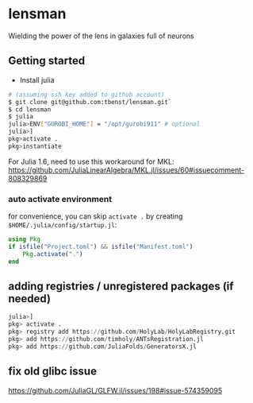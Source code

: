# lensman
Wielding the power of the lens in galaxies full of neurons

## Getting started
- Install julia
```bash
# (assuming ssh key added to github account)
$ git clone git@github.com:tbenst/lensman.git`
$ cd lensman
$ julia
julia>ENV["GUROBI_HOME"] = "/opt/gurobi911" # optional
julia>]
pkg>activate .
pkg>instantiate
```

For Julia 1.6, need to use this workaround for MKL: https://github.com/JuliaLinearAlgebra/MKL.jl/issues/60#issuecomment-808329869
### auto activate environment
for convenience, you can skip `activate .` by creating `$HOME/.julia/config/startup.jl`:
```julia
using Pkg
if isfile("Project.toml") && isfile("Manifest.toml")
    Pkg.activate(".")
end
```

## adding registries / unregistered packages (if needed)
```julia
julia>]
pkg> activate .
pkg> registry add https://github.com/HolyLab/HolyLabRegistry.git
pkg> add https://github.com/timholy/ANTsRegistration.jl
pkg> add https://github.com/JuliaFolds/GeneratorsX.jl
```

## fix old glibc issue
https://github.com/JuliaGL/GLFW.jl/issues/198#issue-574359095